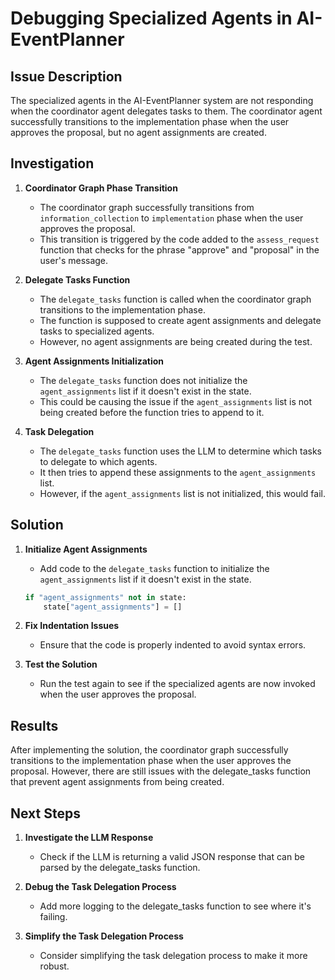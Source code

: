 # Debugging Specialized Agents in AI-EventPlanner

## Issue Description

The specialized agents in the AI-EventPlanner system are not responding when the coordinator agent delegates tasks to them. The coordinator agent successfully transitions to the implementation phase when the user approves the proposal, but no agent assignments are created.

## Investigation

1. **Coordinator Graph Phase Transition**
   - The coordinator graph successfully transitions from `information_collection` to `implementation` phase when the user approves the proposal.
   - This transition is triggered by the code added to the `assess_request` function that checks for the phrase "approve" and "proposal" in the user's message.

2. **Delegate Tasks Function**
   - The `delegate_tasks` function is called when the coordinator graph transitions to the implementation phase.
   - The function is supposed to create agent assignments and delegate tasks to specialized agents.
   - However, no agent assignments are being created during the test.

3. **Agent Assignments Initialization**
   - The `delegate_tasks` function does not initialize the `agent_assignments` list if it doesn't exist in the state.
   - This could be causing the issue if the `agent_assignments` list is not being created before the function tries to append to it.

4. **Task Delegation**
   - The `delegate_tasks` function uses the LLM to determine which tasks to delegate to which agents.
   - It then tries to append these assignments to the `agent_assignments` list.
   - However, if the `agent_assignments` list is not initialized, this would fail.

## Solution

1. **Initialize Agent Assignments**
   - Add code to the `delegate_tasks` function to initialize the `agent_assignments` list if it doesn't exist in the state.
   ```python
   if "agent_assignments" not in state:
       state["agent_assignments"] = []
   ```

2. **Fix Indentation Issues**
   - Ensure that the code is properly indented to avoid syntax errors.

3. **Test the Solution**
   - Run the test again to see if the specialized agents are now invoked when the user approves the proposal.

## Results

After implementing the solution, the coordinator graph successfully transitions to the implementation phase when the user approves the proposal. However, there are still issues with the delegate_tasks function that prevent agent assignments from being created.

## Next Steps

1. **Investigate the LLM Response**
   - Check if the LLM is returning a valid JSON response that can be parsed by the delegate_tasks function.

2. **Debug the Task Delegation Process**
   - Add more logging to the delegate_tasks function to see where it's failing.

3. **Simplify the Task Delegation Process**
   - Consider simplifying the task delegation process to make it more robust.
